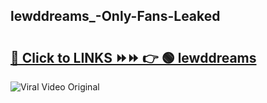 
 ## lewddreams_-Only-Fans-Leaked

# <h2><a href="https://clipsfans.com/lewddreams_&ref=git">🔗 Click to LINKS ⏩⏩ 👉 🟢 lewddreams  </a></h2>

<a href="https://clipsfans.com/lewddreams_&ref=git" rel="nofollow" data-target="animated-image.originalLink"><img src="https://i.ibb.co.com/xMMVF88/686577567.gif" alt="Viral Video Original" style="max-width: 100%; display: inline-block;" data-target="animated-image.originalImage"></a>
